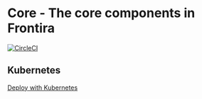 # Core - The core components in Frontira

[![CircleCI](https://circleci.com/gh/qlik-ea/core.svg?style=shield&circle-token=2750d5c49c0348549db4f4518aa2e85da2822452)](https://circleci.com/gh/qlik-ea/core)


## Kubernetes
[Deploy with Kubernetes](Kubernetes/README.md)